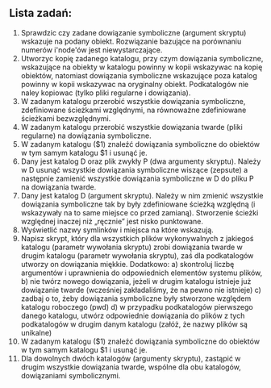 ## Lista zadań:

1. Sprawdzic czy zadane dowiązanie symboliczne (argument skryptu) wskazuje na podany obiekt. Rozwiązanie bazujące na porównaniu numerów i'node'ów jest niewystarczające. 
2. Utworzyc kopię zadanego katalogu, przy czym dowiązania symboliczne, wskazujące na obiekty w katalogu powinny w kopii wskazywac na kopię obiektów, natomiast dowiązania symboliczne wskazujące poza katalog powinny w kopii wskazywac na oryginalny obiekt. Podkatalogów nie naley kopiowac (tylko pliki regularne i dowiązania).
3. W zadanym katalogu przerobić wszystkie dowiązania symboliczne, zdefiniowane ścieżkami względnymi, na równoważne zdefiniowane ścieżkami bezwzględnymi.
4. W zadanym katalogu przerobić wszystkie dowiązania twarde (pliki regularne) na dowiązania symboliczne.
5. W zadanym katalogu ($1) znaleźć dowiązania symboliczne do obiektów w tym samym katalogu $1 i usunąć je.
6. Dany jest katalog D oraz plik zwykły P (dwa argumenty skryptu). Należy w D usunąć wszystkie dowiązania symboliczne wiszące (zepsute) a następnie zamienić wszystkie dowiązania symboliczne w D do pliku P na dowiązania twarde.
7. Dany jest katalog D (argument skryptu). Należy w nim zmienić wszystkie dowiązania symboliczne tak by były zdefiniowane ścieżką względną (i wskazywały na to same miejsce co przed zamianą). Stworzenie ścieżki względnej inaczej niż „ręcznie” jest nisko punktowane.
8.  Wyświetlić nazwy symlinków i miejsca na które wskazują.
9.  Napisz skrypt, który dla wszystkich plików wykonywalnych z jakiegoś katalogu (parametr wywołania skryptu) zrobi dowiązania twarde w drugim katalogu (parametr wywołania skryptu), zaś dla podkatalogów utworzy on dowiązania miękkie. 
Dodatkowo: 
a) skontroluj liczbę argumentów i uprawnienia do odpowiednich elementów systemu plików, 
b) nie twórz nowego dowiązania, jeżeli w drugim katalogu istnieje już dowiązanie twarde (wcześniej zakładaliśmy, że na pewno nie istnieje) 
c) zadbaj o to, żeby dowiązania symboliczne były stworzone względem katalogu roboczego (pwd) 
d) w przypadku podkatalogów pierwszego danego katalogu, utwórz odpowiednie dowiązania do plików z tych podkatalogów w drugim danym katalogu (załóż, że nazwy plików są unikalne)
10. W zadanym katalogu ($1) znaleźć dowiązania symboliczne do obiektów w tym samym katalogu $1 i usunąć je.
11. Dla dowolnych dwóch katalogów (argumenty skryptu), zastąpić w drugim wszystkie dowiązania twarde, wspólne dla obu katalogów, dowiązaniami symbolicznymi.